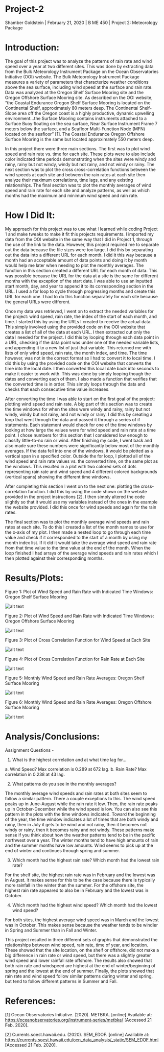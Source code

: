 # Project-2

Shamber Goldstein | February 21, 2020 | B ME 450 | Project 2: Meteorology Package 

# Introduction:

The goal of this project was to analyze the patterns of rain rate and wind speed over a year at two different sites. This was done by extracting data from the Bulk Meteorology Instrument Package on the Ocean Observatories Initiative (OOI) website. The Bulk Meteorology Instrument Package measures a variety of parameters that characterize weather conditions above the sea surface, including wind speed at the surface and rain rate. Data was analyzed at the Oregon Shelf Surface Mooring site and the Oregon Offshore Surface Mooring site. As described on the OOI website, “the Coastal Endurance Oregon Shelf Surface Mooring is located on the Continental Shelf, approximately 80 meters deep. The Continental Shelf-Slope area off the Oregon coast is a highly productive, dynamic upwelling environment…the Surface Mooring contains instruments attached to a Surface Buoy floating on the sea surface, Near Surface Instrument Frame 7 meters below the surface, and a Seafloor Multi-Function Node (MFN) located on the seafloor” [1]. The Coastal Endurance Oregon Offshore Surface Mooring is the same but located approximately 550 meters deep. 

In this project there were three main sections. The first was to plot wind speed and rain rate vs. time for each site. These plots were to also include color indicated time periods demonstrating when the sites were windy and rainy, rainy but not windy, windy but not rainy, and not windy or rainy. The next section was to plot the cross cross-correlation functions between the wind speeds at each site and between the rain rates at each site then analyze their maximum correlations, time lags, and any existing relationships. The final section was to plot the monthly averages of wind speed and rain rate for each site and analyze patterns, as well as which months had the maximum and minimum wind speed and rain rate. 

# How I Did It:

My approach for this project was to use what I learned while coding Project 1 and make tweaks to make it fit this projects requirements. I imported my data from the OOI website in the same way that I did in Project 1, through the use of the link to the data. However, this project required me to separate out the data because the file sizes were too large. I did this by separating out the data into a different URL for each month. I did it this way because a month had an acceptable amount of data points and doing it by month would help me later when needing to plot the monthly averages. The function in this section created a different URL for each month of data. This was possible because the URL for the data at a site is the same for different months with the exception of the start date. I was able to use an inputted start month, day, and year to append it to its corresponding section in the URL. I used a for loop to cycle through progressing months and create this URL for each one. I had to do this function separately for each site because the general URLs were different. 

Once my data was retrieved, I went on to extract the needed variables for the project: wind speed, rain rate, the index of the start of each month, and time. I started this by using the URLs I created to receive the actual data. This simply involved using the provided code on the OOI website that creates a list of all of the data at each URL. I then extracted out only the data I needed for the project. I did this by looping through each data point in a URL, checking if the data point was under one of the needed variable lists, and appending it to a new list of just that variable. This returned me with lists of only wind speed, rain rate, the month index, and time. The time however, was not in the correct format so I had to convert it to local time. I did this by using the provided code on the OOI website that converts the time into the local date. I then converted this local date back into seconds to make it easier to work with. This was done by simply looping though the dates and converting each of them. I also made a function that verifies that the converted time is in order. This simply loops through the data and checks that each consecutive time value increases.

After converting the time I was able to start on the first goal of the project: plotting wind speed and rain rate. A big part of this section was to create the time windows for when the sites were windy and rainy, rainy but not windy, windy but not rainy, and not windy or rainy. I did this by creating a loop that went through the data and passed it through a series of if statements. Each statement would check for one of the time windows by looking at how large the values were for wind speed and rain rate at a time point. I chose numbers for this section that I considered low enough to classify little-to-no rain or wind. After finishing my code, I went back and also made sure these numbers were significantly below most of the monthly averages. If the data fell into one of the windows, it would be plotted as a vertical span in a specified color. Outside the for loop, I plotted all of the wind speed and rain rate values vs. the converted time, on the same plot as the windows. This resulted in a plot with two colored sets of dots representing rain rate and wind speed and 4 different colored backgrounds (vertical spans) showing the different time windows.

After completing this section I went on to the next one: plotting the cross-correlation function. I did this by using the code shown on the website provided in the project instructions [2]. I then simply altered the code slightly so that it would use my variables instead of the ones in the example the website provided. I did this once for wind speeds and again for the rain rates.

The final section was to plot the monthly average wind speeds and rain rates at each site. To do this I created a list of the month names to use for the x-axis of my plot. I then made a nested loop to go through each time value and check if it corresponded to the start of a month by using my month index list. If it did it would take the average wind speed and rain rate from that time value to the time value at the end of the month. When the loop finished I had arrays of the average wind speeds and rain rates which I then plotted against their corresponding months.

# Results/Plots:

Figure 1: Plot of Wind Speed and Rain Rate with Indicated Time Windows: Oregon Shelf Surface Mooring

![alt text](https://github.com/shamgold/Project-2/blob/master/Picture1.png "Shelf Plot") 

Figure 2: Plot of Wind Speed and Rain Rate with Indicated Time Windows: Oregon Offshore Surface Mooring

![alt text](https://github.com/shamgold/Project-2/blob/master/Picture2.png "Offshore Plot")  

Figure 3: Plot of Cross Correlation Function for Wind Speed at Each Site 

![alt text](https://github.com/shamgold/Project-2/blob/master/Picture5.png "Wind Speed Cross Correlation")  

Figure 4: Plot of Cross Correlation Function for Rain Rate at Each Site 

![alt text](https://github.com/shamgold/Project-2/blob/master/Picture6.png "Rain Rate Cross Correlation")  

Figure 5: Monthly Wind Speed and Rain Rate Averages: Oregon Shelf Surface Mooring

![alt text](https://github.com/shamgold/Project-2/blob/master/Picture3.png "Shelf Average Plot") 

Figure 6: Monthly Wind Speed and Rain Rate Averages: Oregon Offshore Surface Mooring

![alt text](https://github.com/shamgold/Project-2/blob/master/Picture4.png "Offshore Average Plot") 

# Analysis/Conclusions:

Assignment Questions - 

1.	What is the highest correlation and at what time lag for…

  a.	Wind Speed? Max correlation is 0.289 at 672 lag.
  b.	Rain Rate? Max correlation in 0.238 at 43 lag.


2.	What patterns do you see in the monthly averages?

The monthly average wind speeds and rain rates at both sites seem to follow a similar pattern. There a couple exceptions to       this. The wind speed peaks up in June-August while the rain rate it low. Then, the rain rate peaks up in October-December while the wind speed is low. You can also see this pattern in the plots with the time windows indicated. Toward the beginning of the year, the time window indicates a lot of times that are both windy and rainy, then in July it gets to be wind and not rainy, then it becomes not windy or rainy, then it becomes rainy and not windy. These patterns make sense if you think about how the weather patterns tend to be in the pacific northwest over a year. The winter months tend to have high amounts of rain and the summer months have low amounts. Wind seems to pick up at the end of winter and continues through spring and summer.  


3.	Which month had the highest rain rate? Which month had the lowest rain rate?

For the shelf site, the highest rain rate was in February and the lowest was in August. It makes sense for this to be the case because there is typically more rainfall in the winter than the summer. For the offshore site, the highest rain rate appeared to also be in February and the lowest was in October.


4.	Which month had the highest wind speed? Which month had the lowest wind speed?

For both sites, the highest average wind speed was in March and the lowest was in October. This makes sense because the weather tends to be windier in Spring and Summer than in Fall and Winter. 


This project resulted in three different sets of graphs that demonstrated the relationships between wind speed, rain rate, time of year, and location. These showed that the site location, on the shelf or offshore, did not make a big difference in rain rate or wind speed, but there was a slightly greater wind speed and lower rainfall rate offshore. The results also showed that both rain rate and windspeed are highest at the end of winter/beginning of spring and the lowest at the end of summer. Finally, the plots showed that rain rate and wind speed follow similar patterns during winter and spring, but tend to follow different patterns in Summer and Fall.

# References:

[1]	Ocean Observatories Initiative. (2020). METBKA. [online] Available at: https://oceanobservatories.org/instrument-series/metbka/ [Accessed 21 Feb. 2020].

[2]	Currents.soest.hawaii.edu. (2020). SEM_EDOF. [online] Available at: https://currents.soest.hawaii.edu/ocn_data_analysis/_static/SEM_EDOF.html [Accessed 21 Feb. 2020].

